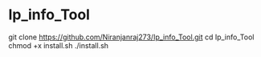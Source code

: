 # Ip_info_Tool
   git clone https://github.com/Niranjanraj273/Ip_info_Tool.git                                                                                                   cd Ip_info_Tool                                                        chmod +x install.sh                                                       ./install.sh
